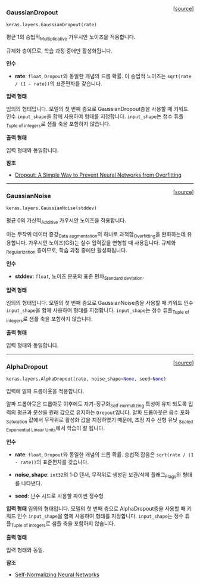 <span style="float:right;">[[source]](https://github.com/keras-team/keras/blob/master/keras/layers/noise.py#L58)</span>

### GaussianDropout

```python
keras.layers.GaussianDropout(rate)
```

평균 1의 승법적<sub>Multiplicative</sub> 가우시안 노이즈을 적용합니다.

규제화 층이므로, 학습 과정 중에만 활성화됩니다.

__인수__

- __rate__: `float`, `Dropout`와 동일한 개념의 드롭 확률.
    이 승법적 노이즈는 `sqrt(rate / (1 - rate))`의 표준편차를 갖습니다.

__입력 형태__

임의의 형태입니다. 모델의 첫 번째 층으로 GaussianDropout층을
사용할 때 키워드 인수 `input_shape`을 함께 사용하여 형태를 지정합니다. 
`input_shape`는 정수 튜플<sub>Tuple of integers</sub>로 샘플 축을 포함하지 않습니다.

__출력 형태__

입력 형태와 동일합니다.

__참조__

- [Dropout: A Simple Way to Prevent Neural Networks from Overfitting](
   http://www.cs.toronto.edu/~rsalakhu/papers/srivastava14a.pdf)
   
----

<span style="float:right;">[[source]](https://github.com/keras-team/keras/blob/master/keras/layers/noise.py#L14)</span>

### GaussianNoise

```python
keras.layers.GaussianNoise(stddev)
```

평균 0의 가산적<sub>Additive</sub> 가우시안 노이즈을 적용합니다.

이는 무작위 데이터 증강<sub>Data augmentation</sub>의 하나로 과적합<sub>Overfitting</sub>을 완화하는데 유용합니다.
가우시안 노이즈(GS)는 실수 입력값을 변형할 때 사용됩니다.
규제화<sub>Regularization</sub> 층이므로, 학습 과정 중에만 활성화됩니다.

__인수__

- __stddev__: `float`, 노이즈 분포의 표준 편차<sub>Standard deviation</sub>.


__입력 형태__

임의의 형태입니다. 모델의 첫 번째 층으로 GaussianNoise층을
사용할 때 키워드 인수 `input_shape`을 함께 사용하여 형태를 지정합니다. 
`input_shape`는 정수 튜플<sub>Tuple of integers</sub>로 샘플 축을 포함하지 않습니다.

__출력 형태__

입력 형태와 동일합니다.
    

----

<span style="float:right;">[[source]](https://github.com/keras-team/keras/blob/master/keras/layers/noise.py#L106)</span>

### AlphaDropout

```python
keras.layers.AlphaDropout(rate, noise_shape=None, seed=None)
```

입력에 알파 드롭아웃을 적용합니다.

알파 드롭아웃은 드롭아웃 이후에도 자기-정규화<sub>Self-normalizing</sub> 특성이 유지                       되도록 입력의 평균과 분산을 원래 값으로 유지하는 `Dropout`입니다.                                알파 드롭아웃은 음수 포화<sub>Saturation</sub> 값에서 무작위로 활성화 값을 지정하였기 때문에,
조정 지수 선형 유닛 <sub>Scaled Exponential Linear Units</sub>에서 학습이 잘 됩니다.



__인수__

- __rate__: `float`, `Dropout`와 동일한 개념의 드롭 확률.
    승법적 잡음은 `sqrt(rate / (1 - rate))`의 표준편차를 갖습니다.
    
- __noise_shape__:  `int32`의 1-D 텐서, 무작위로 생성된 보관/삭제 플래그<sub>Flags</sub>의 형태를 나타낸다.

- __seed__: 난수 시드로 사용할 파이썬 정수형

__입력 형태__
임의의 형태입니다. 모델의 첫 번째 층으로 AlphaDropout층을
사용할 때 키워드 인수 `input_shape`을 함께 사용하여 형태를 지정합니다. 
`input_shape`는 정수 튜플<sub>Tuple of integers</sub>로 샘플 축을 포함하지 않습니다.

__출력 형태__

입력 형태와 동일.

__참조__

- [Self-Normalizing Neural Networks](https://arxiv.org/abs/1706.02515)
  
